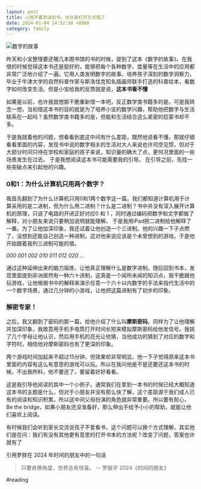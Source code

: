 ```yaml
---
layout: post
title: 小孩不喜欢读的书，也许是打开方式错了
date: 2024-01-04 14:52:50 +0800
category: family
---
```

![数字的故事](https://p1.itc.cn/images01/20220416/c23fea305fb94e9db1a6d6c7652b6daf.jpeg)

昨天和小宝整理要还哪几本图书馆的书的时候，提到了这本《数字的故事》。在我借的时候觉得这本书还是挺好的，能够把每个各种数字、度量等在生活中的应用都非常广泛地介绍了一遍。它用人类发明数字的故事，培养孩子深刻的数学洞察力，毕业于牛津大学的自然科普作家与斯洛伐克知名插画师联手打造的科普绘本，看数字如何改变生活。但是小宝给我的反馈就是说，**这本书看不懂** 

如果是以前，也许我就想那干脆重新借一本吧，反正数学类书籍多的是。可是我转念一想，当初借这本书的目的就是为了培养小宝的数学兴趣，帮助他把数字与生活联系在一起吗？虽然数学类书籍多的是，但能和生活结合这么紧密的启蒙书却不多。

于是我就着他的问题，想看看到底这中间有什么差距，既然他说看不懂，那就仔细看看里面的内容，发现书中说的数字相关的生活对大人来说也许司空见惯，但对于大部分时间只待在学校和家庭的孩子来说，知识量的确大了点，更何况里面的一些场景发生在过去。 于是我想阅读这本书可能需要我的引导。 在引导之前，先找一些突破点来引起他的兴趣。

### 0和1：为什么计算机只用两个数字？

我首先翻到了为什么计算机只用0和1两个数字这一篇。我们都知道计算机用于计算采用的是二进制，但为什么用二进制？什么是二进制？书中并没有深入展开计算机的原理，只说了电路的开闭正好对应0 和 1 ，同时通过编码把数字和文字都做了解释，对小朋友来说只要稍加说明就能理解。 于是我用iPad把二进制给他解释了一番。为了让他加深印象，我还试着让他创造一个三进制。他的兴趣一下子点燃了，没想到还能自己创造一种进制，这对他来说应该是个未曾想到的游戏，于是他开始跟着我列三进制可能的值。

*000
001
002
010
011
012
020
…*

通过这种延伸出来的脑力锻炼，让他真正理解什么是数字进制。随后回到书本，发现里面提到非洲居然有一种六十进制，这真是一个闻所未闻的知识点，我干脆跟他玩游戏，让他根据书中的解释来演示任意一个六十以内数字的手法来指代生活中的一个数字场景，通过几分钟的小游戏，让他把这篇进制有了初步的印象。

### 解密专家！

之后，我又翻到了密码的那一篇，给他介绍了什么叫**摩斯密码**。同样为了让他理解并加深印象，我故意用手机手电筒打开时间长短来模拟摩斯密码给他发信号。我挑了几个字母让他认识，然后用手机的亮光让他猜，当他成功的猜到了对应的数字和字符时，相信他对摩斯密码也有了更深的印象。

两个游戏时间加起来不超过15分钟，但效果却非常明显。他一下子觉得原来这本书里面的内容有这么有意思的游戏可以玩。所以在我问他是不是还要还这本书的时候，不出我所料，他不要还了，要留着好好看看。

这是我引导他阅读的其中一个小例子。通常我们在拿到一本书的时候已经大概知道这本书的主题是什么，但对于小朋友并没有那么快了解，这个差距源于我们成人已有的阅读和知识积累。所以这中间父母扮演的角色就非常重要。所以要有耐心，Be the bridge，如果小朋友还没准备好，那么伸出手给予小小的帮助，就能让他们喜欢上阅读。

有时候我们会听到家长交流说孩子不爱看书，这个问题可以换个方式理解，其实他们是在问：我们有没有其他更有意思的打开书本的方法呢？改变了问题，答案也许就有了

引用罗胖在 2024 年时间的朋友中的一句话

> 只要肯换角度，世界总有惊喜。  -- 罗振宇 2024《时间的朋友》

#reading 
